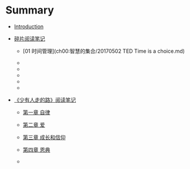 # Summary

* [Introduction](README.md)

* [碎片阅读笔记](ch00:智慧的集合)

  * [01 时间管理](ch00:智慧的集合/20170502 TED Time is a choice.md)

  * 
  * 
  * 
  * 
  * 

* [《少有人走的路》阅读笔记](ch01:少有人走的路/README.md)

  * [第一章  自律](ch01:少有人走的路/01.自律.md)

  * [第二章  爱](ch01:少有人走的路/02.爱.md)

  * [第三章  成长和信仰](ch01:少有人走的路/03.成长与信仰.md)

  * [第四章  恩典](ch01:少有人走的路/04.恩典.md)

  * 



